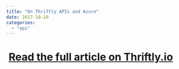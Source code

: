 ```yaml
---
title: "On Thriftly APIs and Azure"
date: 2017-10-10
categories: 
  - "api"
---
```


#  [Read the full article on Thriftly.io](https://blog.thriftly.io/manage-thriftly-apis-using-azure-api-management-service)
